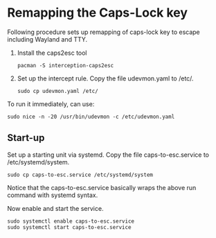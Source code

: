 # Remapping the Caps-Lock key
Following procedure sets up remapping of caps-lock key to escape including Wayland and TTY.

1. Install the caps2esc tool
    ```
    pacman -S interception-caps2esc
    ```
2. Set up the intercept rule. Copy the file udevmon.yaml to /etc/.
    ```
    sudo cp udevmon.yaml /etc/
    ```

To run it immediately, can use:
```
sudo nice -n -20 /usr/bin/udevmon -c /etc/udevmon.yaml
```

## Start-up
Set up a starting unit via systemd. Copy the file caps-to-esc.service to /etc/systemd/system.
```
sudo cp caps-to-esc.service /etc/systemd/system
```

Notice that the caps-to-esc.service basically wraps the above run command with systemd syntax.

Now enable and start the service.
```
sudo systemctl enable caps-to-esc.service
sudo systemctl start caps-to-esc.service
```
